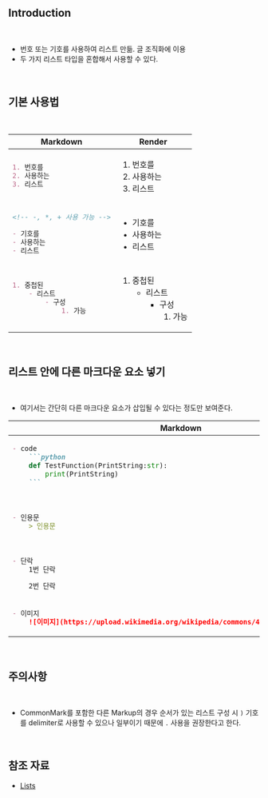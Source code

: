 ## Introduction

<br>

- 번호 또는 기호를 사용하여 리스트 만듦. 글 조직화에 이용
- 두 가지 리스트 타입을 혼합해서 사용할 수 있다.

<br>

## 기본 사용법

<br>

<table>
<thead>
<tr>
<th>Markdown</th>
<th>Render</th>
</tr>
</thead>
<tbody>
<tr>
<td>

```md
1. 번호를
2. 사용하는
3. 리스트
```

</td>
<td>

1. 번호를
2. 사용하는
3. 리스트

</td>
</tr>
<tr>
<td>

```md
<!-- -, *, + 사용 가능 -->

- 기호를
- 사용하는
- 리스트
```

</td>
<td>

- 기호를
- 사용하는
- 리스트

</td>
</tr>
<tr>
<td>

```md
1. 중첩된
    - 리스트
        - 구성
            1. 가능
```

</td>
<td>

1. 중첩된
    - 리스트
        - 구성
            1. 가능

</td>
</tr>
</tbody>
</table>

<br>

## 리스트 안에 다른 마크다운 요소 넣기

<br>

- 여기서는 간단히 다른 마크다운 요소가 삽입될 수 있다는 정도만 보여준다.

<table>
<thead>
<tr>
<th>Markdown</th>
<th>Render</th>
</tr>
</thead>
<tbody>
<tr>
<td>

```md
- code
    ```python
    def TestFunction(PrintString:str):
        print(PrintString)
    ```
```

</td>
<td>

- code
    ```python
    def TestFunction(PrintString:str):
        print(PrintString)
    ```

</td>
</tr>
<tr>
<td>

```md
- 인용문
    > 인용문
```

</td>
<td>

- 인용문
    > 인용문

</td>
</tr>
<tr>
<td>

```md
- 단락
    1번 단락

    2번 단락
```

</td>
<td>

- 단락
    1번 단락

    2번 단락

</td>
</tr>
<tr>
<td>

```md
- 이미지
    ![이미지](https://upload.wikimedia.org/wikipedia/commons/4/48/Markdown-mark.svg)
```

</td>
<td>

- 이미지
    ![이미지](https://upload.wikimedia.org/wikipedia/commons/4/48/Markdown-mark.svg)

</td>
</tr>
</tbody>
</table>

<br>

## 주의사항

<br>

- CommonMark를 포함한 다른 Markup의 경우 순서가 있는 리스트 구성 시 `)` 기호를 delimiter로 사용할 수 있으나 일부이기 때문에 `.` 사용을 권장한다고 한다.

<br>

## 참조 자료

- [Lists](https://www.markdownguide.org/basic-syntax/#lists-1)